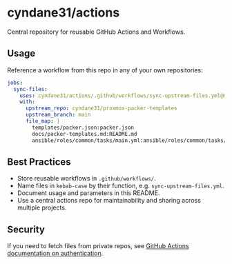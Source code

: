 # cyndane31/actions

Central repository for reusable GitHub Actions and Workflows.

## Usage

Reference a workflow from this repo in any of your own repositories:

```yaml
jobs:
  sync-files:
    uses: cyndane31/actions/.github/workflows/sync-upstream-files.yml@main
    with:
      upstream_repo: cyndane31/proxmox-packer-templates
      upstream_branch: main
      file_map: |
        templates/packer.json:packer.json
        docs/packer-templates.md:README.md
        ansible/roles/common/tasks/main.yml:ansible/roles/common/tasks/main.yml
```

## Best Practices

- Store reusable workflows in `.github/workflows/`.
- Name files in `kebab-case` by their function, e.g. `sync-upstream-files.yml`.
- Document usage and parameters in this README.
- Use a central actions repo for maintainability and sharing across multiple projects.

## Security

If you need to fetch files from private repos, see [GitHub Actions documentation on authentication](https://docs.github.com/en/actions/security-guides/automatic-token-authentication).
